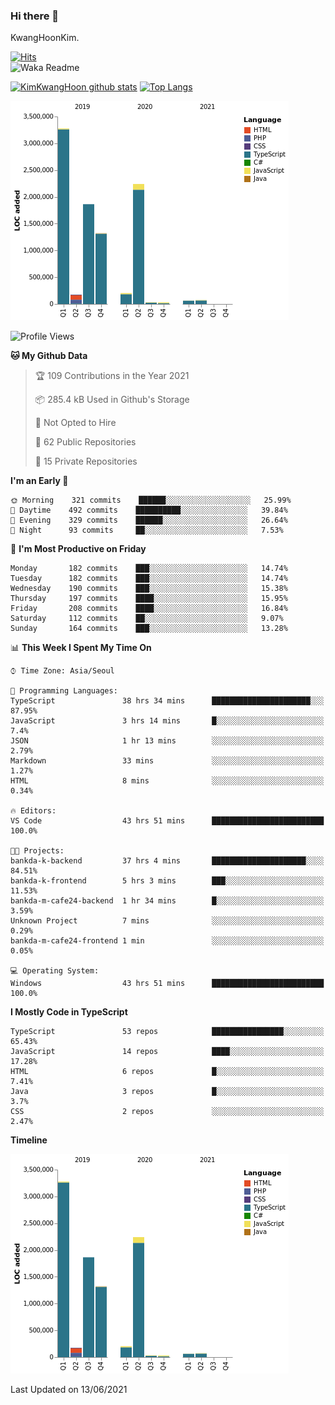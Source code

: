 ### Hi there 👋

KwangHoonKim.

[![Hits](https://hits.seeyoufarm.com/api/count/incr/badge.svg?url=https%3A%2F%2Fgithub.com%2Frhkdgns95)](https://hits.seeyoufarm.com)  
![Waka Readme](https://github.com/rhkdgns95/rhkdgns95/workflows/Waka%20Readme/badge.svg)

[![KimKwangHoon github stats](https://github-readme-stats.vercel.app/api?username=rhkdgns95&show_icons=true)](https://github.com/rhkdgns95/github-readme-stats)   [![Top Langs](https://github-readme-stats.vercel.app/api/top-langs/?username=rhkdgns95&layout=compact)](https://github.com/rhkdgns95/github-readme-stats)   


![Chart not found](https://raw.githubusercontent.com/rhkdgns95/rhkdgns95/master/charts/bar_graph.png) 



<!--START_SECTION:waka-->
![Profile Views](http://img.shields.io/badge/Profile%20Views-0-blue)

**🐱 My Github Data** 

> 🏆 109 Contributions in the Year 2021
 > 
> 📦 285.4 kB Used in Github's Storage 
 > 
> 🚫 Not Opted to Hire
 > 
> 📜 62 Public Repositories 
 > 
> 🔑 15 Private Repositories  
 > 
**I'm an Early 🐤** 

```text
🌞 Morning    321 commits    ██████░░░░░░░░░░░░░░░░░░░   25.99% 
🌆 Daytime    492 commits    ██████████░░░░░░░░░░░░░░░   39.84% 
🌃 Evening    329 commits    ██████░░░░░░░░░░░░░░░░░░░   26.64% 
🌙 Night      93 commits     ██░░░░░░░░░░░░░░░░░░░░░░░   7.53%

```
📅 **I'm Most Productive on Friday** 

```text
Monday       182 commits    ███░░░░░░░░░░░░░░░░░░░░░░   14.74% 
Tuesday      182 commits    ███░░░░░░░░░░░░░░░░░░░░░░   14.74% 
Wednesday    190 commits    ███░░░░░░░░░░░░░░░░░░░░░░   15.38% 
Thursday     197 commits    ████░░░░░░░░░░░░░░░░░░░░░   15.95% 
Friday       208 commits    ████░░░░░░░░░░░░░░░░░░░░░   16.84% 
Saturday     112 commits    ██░░░░░░░░░░░░░░░░░░░░░░░   9.07% 
Sunday       164 commits    ███░░░░░░░░░░░░░░░░░░░░░░   13.28%

```


📊 **This Week I Spent My Time On** 

```text
⌚︎ Time Zone: Asia/Seoul

💬 Programming Languages: 
TypeScript               38 hrs 34 mins      ██████████████████████░░░   87.95% 
JavaScript               3 hrs 14 mins       █░░░░░░░░░░░░░░░░░░░░░░░░   7.4% 
JSON                     1 hr 13 mins        ░░░░░░░░░░░░░░░░░░░░░░░░░   2.79% 
Markdown                 33 mins             ░░░░░░░░░░░░░░░░░░░░░░░░░   1.27% 
HTML                     8 mins              ░░░░░░░░░░░░░░░░░░░░░░░░░   0.34%

🔥 Editors: 
VS Code                  43 hrs 51 mins      █████████████████████████   100.0%

🐱‍💻 Projects: 
bankda-k-backend         37 hrs 4 mins       █████████████████████░░░░   84.51% 
bankda-k-frontend        5 hrs 3 mins        ███░░░░░░░░░░░░░░░░░░░░░░   11.53% 
bankda-m-cafe24-backend  1 hr 34 mins        █░░░░░░░░░░░░░░░░░░░░░░░░   3.59% 
Unknown Project          7 mins              ░░░░░░░░░░░░░░░░░░░░░░░░░   0.29% 
bankda-m-cafe24-frontend 1 min               ░░░░░░░░░░░░░░░░░░░░░░░░░   0.05%

💻 Operating System: 
Windows                  43 hrs 51 mins      █████████████████████████   100.0%

```

**I Mostly Code in TypeScript** 

```text
TypeScript               53 repos            ████████████████░░░░░░░░░   65.43% 
JavaScript               14 repos            ████░░░░░░░░░░░░░░░░░░░░░   17.28% 
HTML                     6 repos             █░░░░░░░░░░░░░░░░░░░░░░░░   7.41% 
Java                     3 repos             █░░░░░░░░░░░░░░░░░░░░░░░░   3.7% 
CSS                      2 repos             ░░░░░░░░░░░░░░░░░░░░░░░░░   2.47%

```


**Timeline**

![Chart not found](https://raw.githubusercontent.com/rhkdgns95/rhkdgns95/master/charts/bar_graph.png) 


 Last Updated on 13/06/2021
<!--END_SECTION:waka-->
